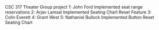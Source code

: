 CSC 317 Theater Group project
1: John Ford Implemented seat range reservations
2: Arjav Lamsal Implemented Seating Chart Reset Feature
3: Colin Everett
4: Grant West
5: Nathaniel Bullock Implemented Button Reset Seating Chart
